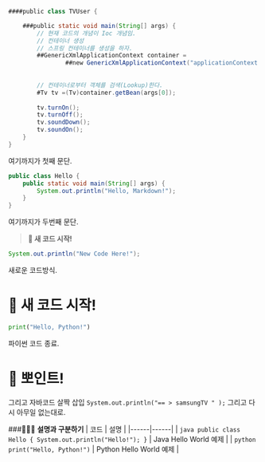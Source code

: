
```java
####public class TVUser {

	###public static void main(String[] args) {
		// 현재 코드의 개념이 Ioc 개념임.
		// 컨테이너 생성
		// 스프링 컨테이너를 생성을 하자.
		##GenericXmlApplicationContext container =
				##new GenericXmlApplicationContext("applicationContext.xml");
		
		
		// 컨테이너로부터 객체를 검색(Lookup)한다.
		#Tv tv =(Tv)container.getBean(args[0]);
		
		tv.turnOn();
		tv.turnOff();
		tv.soundDown();
		tv.soundOn();
	}
}
```
여기까지가 첫째 문단.


```java
public class Hello {
    public static void main(String[] args) {
        System.out.println("Hello, Markdown!");
    }
}
```
여기까지가 두번째 문단.

> **📌 새 코드 시작!**
```java
System.out.println("New Code Here!");
```
새로운 코드방식.

# 📌 새 코드 시작!
```python
print("Hello, Python!")
```
파이썬 코드 종료.

# 💎 뽀인트!
그리고 자바코드 살짝 삽입 `System.out.println("== > samsungTV " );` 그리고 다시 아무일 없는대로.

###🎐💍💎 **설명과 구분하기**
| 코드 | 설명 |
|------|------|
| ```java public class Hello { System.out.println("Hello!"); }``` | Java Hello World 예제 |
| ```python print("Hello, Python!")``` | Python Hello World 예제 |




